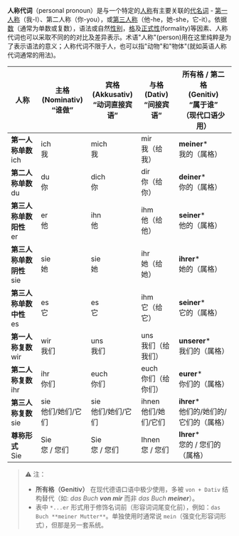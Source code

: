 **人称代词**（personal pronoun）是与一个特定的[人称](https://zh.wikipedia.org/wiki/人称)有主要关联的[代名词](https://zh.wikipedia.org/wiki/代名詞) - [第一人称](https://zh.wikipedia.org/wiki/第一人稱)（我-I）、第二人称（你-you），或[第三人称](https://zh.wikipedia.org/wiki/第三人稱)（他-he，她-she，它-it）。依据[数](https://zh.wikipedia.org/wiki/数_(语法))（通常为单数或复数），语法或自然[性别](https://zh.wikipedia.org/wiki/性_(语法))，[格](https://zh.wikipedia.org/wiki/格_(语法))及[正式性](https://zh.wikipedia.org/w/index.php?title=正式性&action=edit&redlink=1)(formality)等因素、人称代词也可以采取不同的的对比及差异表示。术语"人称"(person)用在这里纯粹是为了表示语法的意义；人称代词不限于人，也可以指"动物"和"物体"(就如英语人称代词通常的用法)。

| 人称                        | 主格<br>(Nominativ)<br>“谁做” | 宾格<br>(Akkusativ)<br>“动词直接宾语” | 与格<br>(Dativ)<br>“间接宾语” | 所有格 / 第二格<br>(Genitiv)<br>“属于谁”<br>（现代口语少用） |
| --------------------------- | ----------------------------- | ------------------------------------- | ----------------------------- | ------------------------------------------------------------ |
| **第一人称单数**<br>ich     | ich<br>我                     | mich<br>我                            | mir<br>我（给我）             | **meiner***<br>我的（属格）                                  |
| **第二人称单数**<br>du      | du<br>你                      | dich<br>你                            | dir<br>你（给你）             | **deiner***<br>你的（属格）                                  |
| **第三人称单数阳性**<br>er  | er<br>他                      | ihn<br>他                             | ihm<br>他（给他）             | **seiner***<br>他的（属格）                                  |
| **第三人称单数阴性**<br>sie | sie<br>她                     | sie<br>她                             | ihr<br>她（给她）             | **ihrer***<br>她的（属格）                                   |
| **第三人称单数中性**<br>es  | es<br>它                      | es<br>它                              | ihm<br>它（给它）             | **seiner***<br>它的（属格）                                  |
| **第一人称复数**<br>wir     | wir<br>我们                   | uns<br>我们                           | uns<br>我们（给我们）         | **unserer***<br>我们的（属格）                               |
| **第二人称复数**<br>ihr     | ihr<br>你们                   | euch<br>你们                          | euch<br>你们（给你们）        | **eurer***<br>你们的（属格）                                 |
| **第三人称复数**<br>sie     | sie<br>他们/她们/它们         | sie<br>他们/她们/它们                 | ihnen<br>他们/她们/它们       | **ihrer***<br>他们的/她们的/它们的（属格）                   |
| **尊称形式**<br>Sie         | Sie<br>您 / 您们              | Sie<br>您 / 您们                      | Ihnen<br>您 / 您们            | **Ihrer***<br>您的 / 您们的（属格）                          |

> ⚠️ 注：
>
> - **所有格（Genitiv）** 在现代德语口语中极少使用，多被 `von + Dativ` 结构替代（如: *das Buch **von mir*** 而非 *das Buch **meiner***）。
> - 表中 `*...er` 形式用于修饰名词前（形容词词尾变化前），例如：`das Buch **meiner Mutter**`。单独使用时通常说 `mein`（强变化形容词形式），但那是另一套系统。

